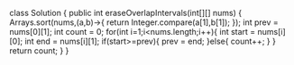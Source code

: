 class Solution {
    public int eraseOverlapIntervals(int[][] nums) {
        Arrays.sort(nums,(a,b)->{
            return Integer.compare(a[1],b[1]);
        });
        int prev = nums[0][1];
        int count = 0;
        for(int i=1;i<nums.length;i++){
            int start = nums[i][0];
            int end = nums[i][1];
            if(start>=prev){
                prev = end;
            }else{
                count++;
            }
        }
        return count;
    }
}